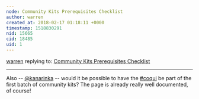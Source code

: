 ```yaml
---
node: Community Kits Prerequisites Checklist
author: warren
created_at: 2018-02-17 01:18:11 +0000
timestamp: 1518830291
nid: 15665
cid: 18485
uid: 1
---
```




[warren](../profile/warren) replying to: [Community Kits Prerequisites Checklist](../notes/bronwen/02-02-2018/community-kits-prerequisites-checklist)

----
Also -- [@kanarinka](/profile/kanarinka) -- would it be possible to have the [#coqui](/tag/coqui) be part of the first batch of community kits? The page is already really well documented, of course!